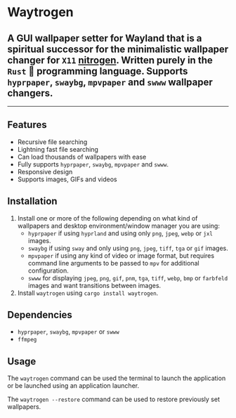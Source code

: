 # Waytrogen
A GUI wallpaper setter for Wayland that is a spiritual successor for the minimalistic wallpaper changer for `X11` [nitrogen](https://github.com/l3ib/nitrogen). Written purely in the `Rust` 🦀 programming language. Supports `hyprpaper`, `swaybg`, `mpvpaper` and `swww` wallpaper changers.
---
---
## Features
- Recursive file searching
- Lightning fast file searching
- Can load thousands of wallpapers with ease
- Fully supports `hyprpaper`, `swaybg`, `mpvpaper` and `swww`.
- Responsive design
- Supports images, GIFs and videos
## Installation
1. Install one or more of the following depending on what kind of wallpapers and desktop environment/window manager you are using:
    - `hyprpaper` if using `hyprland` and using only `png`, `jpeg`, `webp` or `jxl` images.
    - `swaybg` if using `sway` and only using `png`, `jpeg`, `tiff`, `tga` or `gif` images.
    - `mpvpaper` if using any kind of video or image format, but requires command line arguments to be passed to `mpv` for additional configuration.
    - `swww` for displaying `jpeg`, `png`, `gif`, `pnm`, `tga`, `tiff`, `webp`, `bmp` or `farbfeld` images and want transitions between images.
2. Install `waytrogen` using `cargo install waytrogen`.
## Dependencies
- `hyprpaper`, `swaybg`, `mpvpaper` or `swww`
- `ffmpeg`
## Usage
The `waytrogen` command can be used the terminal to launch the application or be launched using an application launcher.

The `waytrogen --restore` command can be used to restore previously set wallpapers.